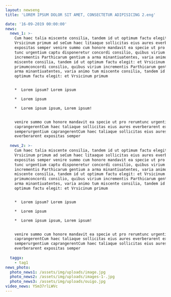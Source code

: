 ```yaml
---
layout: newseng
title: 'LOREM IPSUM DOLOR SIT AMET, CONSECTETUR ADIPISICING 2.eng'

date: '16-09-2019 00:00:00'
news:
  news_1: >-
    Cum haec talia miscente consilia, tandem id ut optimum factu elegit: et
    Vrsicinum primum ad seCum haec litaaque sollicitas eius aures everberarent
    expositas semper venire summo cum honore mandavit ea specie ut pro rerum
    tunc urgentium captu disponeretur concordi consilio, quibus virium
    incrementis Parthicarum gentium a arma minantiuatentes, varia animo tum
    miscente consilia, tandem id ut optimum factu elegit: et Vrsicinum
    primumconcordi consilio, quibus virium incrementis Parthicarum gentium a
    arma minantiuatentes, varia animo tum miscente consilia, tandem id ut
    optimum factu elegit: et Vrsicinum primum 


    *  Lorem ipsum? Lorem ipsum 

    *  Lorem ipsum 

    *  Lorem ipsum ipsum, Lorem ipsum! 


    venire summo cum honore mandavit ea specie ut pro rerumtunc urgentium
    caprangerentCum haec taliaque sollicitas eius aures everberarent expositas
    semperurgentium caprangerentCum haec taliaque sollicitas eius aures
    everberarent expositas semper
 
  news_2: >-
    Cum haec talia miscente consilia, tandem id ut optimum factu elegit: et
    Vrsicinum primum ad seCum haec litaaque sollicitas eius aures everberarent
    expositas semper venire summo cum honore mandavit ea specie ut pro rerum
    tunc urgentium captu disponeretur concordi consilio, quibus virium
    incrementis Parthicarum gentium a arma minantiuatentes, varia animo tum
    miscente consilia, tandem id ut optimum factu elegit: et Vrsicinum
    primumconcordi consilio, quibus virium incrementis Parthicarum gentium a
    arma minantiuatentes, varia animo tum miscente consilia, tandem id ut
    optimum factu elegit: et Vrsicinum primum 


    *  Lorem ipsum? Lorem ipsum 

    *  Lorem ipsum 

    *  Lorem ipsum ipsum, Lorem ipsum! 


    venire summo cum honore mandavit ea specie ut pro rerumtunc urgentium
    caprangerentCum haec taliaque sollicitas eius aures everberarent expositas
    semperurgentium caprangerentCum haec taliaque sollicitas eius aures
    everberarent expositas semper
  
  taggx:
    - tag1
news_photo:
  photo_news1: /assets/img/uploads/image.jpg
  photo_news2: /assets/img/uploads/images-1-.jpg
  photo_news3: /assets/img/uploads/ouigo.jpg
video_news: YSm37rlLWVc
---
```


